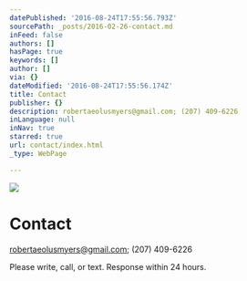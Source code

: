 ```yaml
---
datePublished: '2016-08-24T17:55:56.793Z'
sourcePath: _posts/2016-02-26-contact.md
inFeed: false
authors: []
hasPage: true
keywords: []
author: []
via: {}
dateModified: '2016-08-24T17:55:56.174Z'
title: Contact
publisher: {}
description: robertaeolusmyers@gmail.com; (207) 409-6226
inLanguage: null
inNav: true
starred: true
url: contact/index.html
_type: WebPage

---
```

![](https://the-grid-user-content.s3-us-west-2.amazonaws.com/56506c05-a311-4745-b9c7-b24413af73b4.jpg)

# Contact

[robertaeolusmyers@gmail.com][0]; (207) 409-6226

Please write, call, or text. Response within 24 hours.

[0]: mailto:robertaeolusmyers@gmail.com